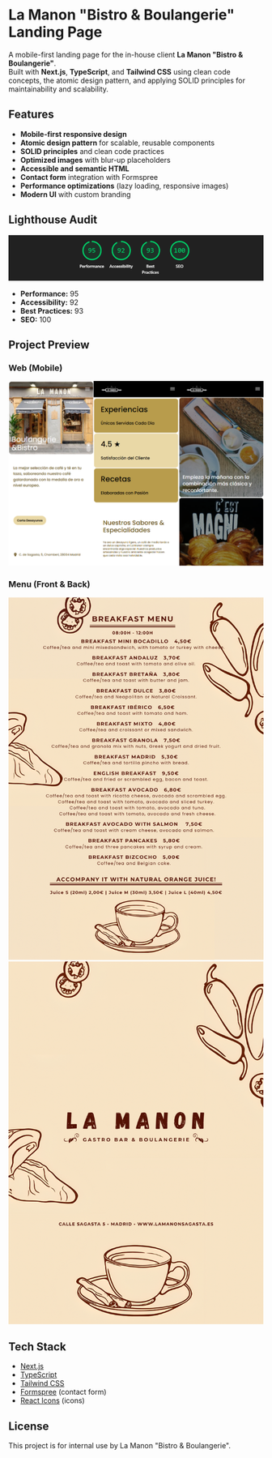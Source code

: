 # La Manon "Bistro & Boulangerie" Landing Page

A mobile-first landing page for the in-house client **La Manon "Bistro & Boulangerie"**.  
Built with **Next.js**, **TypeScript**, and **Tailwind CSS** using clean code concepts, the atomic design pattern, and applying SOLID principles for maintainability and scalability.

## Features

- **Mobile-first responsive design**
- **Atomic design pattern** for scalable, reusable components
- **SOLID principles** and clean code practices
- **Optimized images** with blur-up placeholders
- **Accessible and semantic HTML**
- **Contact form** integration with Formspree
- **Performance optimizations** (lazy loading, responsive images)
- **Modern UI** with custom branding

## Lighthouse Audit

![Lighthouse scores](assets/lighthouse_metrics.png)

- **Performance:** 95
- **Accessibility:** 92
- **Best Practices:** 93
- **SEO:** 100

## Project Preview

### Web (Mobile)

![Mobile Preview Web](assets/mobile_web_preview.png)

### Menu (Front & Back)

![Mobile Preview Menu Front](assets/menu_preview_front.png)
![Mobile Preview Menu Back](assets/menu_preview_back.png)

## Tech Stack

- [Next.js](https://nextjs.org/)
- [TypeScript](https://www.typescriptlang.org/)
- [Tailwind CSS](https://tailwindcss.com/)
- [Formspree](https://formspree.io/) (contact form)
- [React Icons](https://react-icons.github.io/react-icons/) (icons)

## License

This project is for internal use by La Manon "Bistro & Boulangerie".
